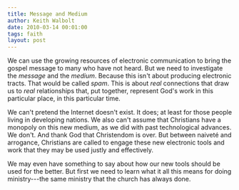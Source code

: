 ```yaml
---
title: Message and Medium
author: Keith Walbolt
date: 2010-03-14 00:01:00
tags: faith
layout: post
---
```



We can use the growing resources of electronic communication to bring
the gospel message to many who have not heard. But we need to
investigate the *message* and the *medium*. Because this isn't about
producing electronic tracts. That would be called *spam*. This is about
*real* connections that draw us to *real* relationships that, put
together, represent God's work in this particular place, in this
particular time.

We can't pretend the Internet doesn't exist. It does; at least for those
people living in developing nations. We also can't assume that
Christians have a monopoly on this new medium, as we did with past
technological advances. We don't. And thank God that Christendom is
over. But between naiveté and arrogance, Christians are called to engage
these new electronic tools and work that they may be used justly and
effectively.

We may even have something to say about how our new tools should be used
for the better. But first we need to learn what it all this means for
doing ministry---the same ministry that the church has always done.
